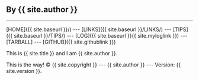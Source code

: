 By {{ site.author }}
---
---

[HOME]({{ site.baseurl }}/) ---
[LINKS]({{ site.baseurl }}/LINKS/) ---
[TIPS]({{ site.baseurl }}/TIPS/) ---
[LOG]({{ site.baseurl }}{{ site.myloglink }}) ---
[TARBALL] ---
[GITHUB]({{ site.githublink }})

This is {{ site.title }} and I am {{ site.author }}.

This is the way!
© {{ site.copyright }} --- {{ site.author }} --- Version: {{ site.version }}.
